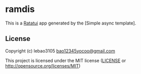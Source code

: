 # ramdis

This is a [Ratatui] app generated by the [Simple async template].

[Ratatui]: https://ratatui.rs
[Simple Template]: https://github.com/ratatui/templates/tree/main/simple-async

## License

Copyright (c) lebao3105 <bao12345yocoo@gmail.com>

This project is licensed under the MIT license ([LICENSE] or <http://opensource.org/licenses/MIT>)

[LICENSE]: ./LICENSE
